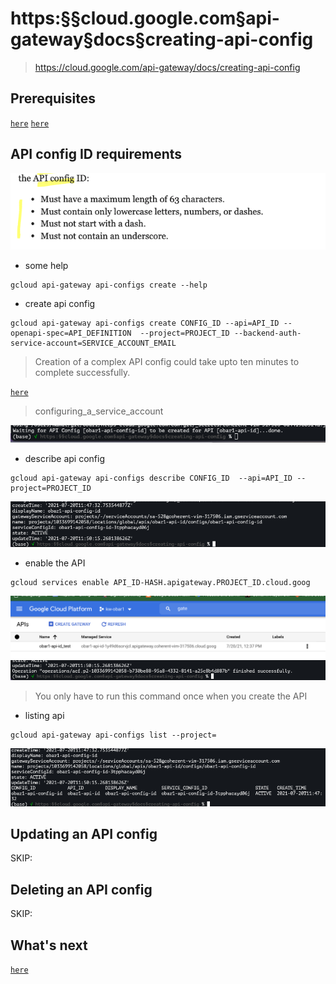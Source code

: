 # https:§§cloud.google.com§api-gateway§docs§creating-api-config
> https://cloud.google.com/api-gateway/docs/creating-api-config


## Prerequisites
[`here`](../https:§§cloud.google.com§api-gateway§docs§openapi-overview/readme.md)
[`here`](../https:§§cloud.google.com§api-gateway§docs§creating-api/readme.md)

## API config ID requirements

![](2021-07-20-08-59-48.png)

* some help
```
gcloud api-gateway api-configs create --help
```

* create api config
```
gcloud api-gateway api-configs create CONFIG_ID --api=API_ID --openapi-spec=API_DEFINITION  --project=PROJECT_ID --backend-auth-service-account=SERVICE_ACCOUNT_EMAIL
```
> Creation of a complex API config could take upto ten minutes to complete successfully.

[`here`](../https:§§cloud.google.com§api-gateway§docs§configure-dev-env/readme.md)
> configuring_a_service_account

![](2021-07-20-13-52-05.png)

* describe api config
```
gcloud api-gateway api-configs describe CONFIG_ID  --api=API_ID --project=PROJECT_ID
```
![](2021-07-20-13-52-55.png)

* enable the API
```
gcloud services enable API_ID-HASH.apigateway.PROJECT_ID.cloud.goog
```
![](2021-07-20-14-07-12.png)
![](2021-07-20-14-07-49.png)

> You only have to run this command once when you create the API

* listing api
```
gcloud api-gateway api-configs list --project=
```
![](2021-07-20-14-11-09.png)

## Updating an API config

SKIP:

## Deleting an API config

SKIP:

## What's next

[`here`](../https:§§cloud.google.com§api-gateway§docs§deploying-api/readme.md)
